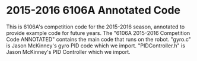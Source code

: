 # 2015-2016 6106A Annotated Code
This is 6106A's competition code for the 2015-2016 season, annotated to provide example code for future years. The "6106A 2015-2016 Competition Code ANNOTATED" contains the main code that runs on the robot. "gyro.c" is Jason McKinney's gyro PID code which we import. "PIDController.h" is Jason McKinney's PID Controller which we import. 
